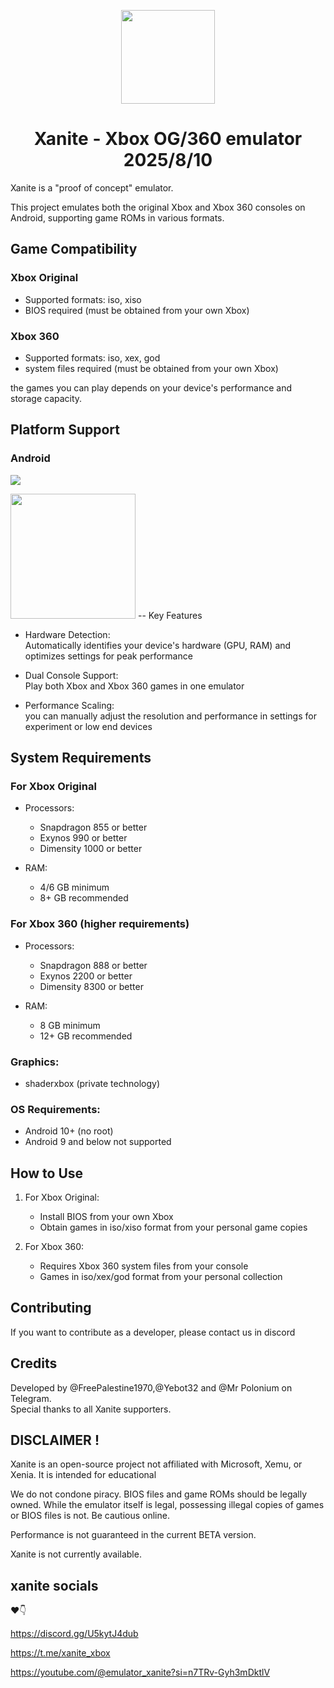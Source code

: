 <p align="center">
    <a href="https://github.com/dev-Ali2008/xanite-android/blob/a94647d4a56a7abc37f302a7fcec753c3ef8c1db/Xanite.png">
        <img height="150px" src="https://github.com/dev-Ali2008/xanite-android/blob/a94647d4a56a7abc37f302a7fcec753c3ef8c1db/Xanite.png" />
    </a>
</p>

<h1 align="center"> Xanite -
 Xbox OG/360 emulator 
2025/8/10  </h1>

Xanite is a "proof of concept" emulator. 

This project emulates both the original Xbox and Xbox 360 consoles on Android, supporting game ROMs in various formats.

## Game Compatibility

### Xbox Original
- Supported formats: iso, xiso
- BIOS required (must be obtained from your own Xbox)

### Xbox 360
- Supported formats: iso, xex, god
- system files required (must be obtained from your own Xbox)

the games you can play depends on your device's performance and storage capacity.

## Platform Support

### Android
<a><img src="https://img.shields.io/badge/Android A64 build-none-aaaaaa.svg"></a>

  <img height="200px" src="https://github.com/dev-Ali2008/xanite/blob/e718259484b8afd71a774a7cae3a15f5caacf5e5/test.png" />
    </a>
-- Key Features

- Hardware Detection:  
Automatically identifies your device's hardware (GPU, RAM) and optimizes settings for peak performance

- Dual Console Support:  
Play both Xbox and Xbox 360 games in one emulator

- Performance Scaling:  
you can manually adjust the resolution and performance in settings for experiment or low end devices

## System Requirements

### For Xbox Original
- Processors:
  - Snapdragon 855 or better
  - Exynos 990 or better
  - Dimensity 1000 or better

- RAM:
  - 4/6 GB minimum
  - 8+ GB recommended

### For Xbox 360 (higher requirements)
- Processors:

  - Snapdragon 888 or better
  - Exynos 2200 or better
  - Dimensity 8300 or better

- RAM:
  - 8 GB minimum
  - 12+ GB recommended

### Graphics:
- shaderxbox (private technology)

### OS Requirements:
- Android 10+ (no root)
- Android 9 and below not supported

## How to Use

1. For Xbox Original:
   - Install BIOS from your own Xbox
   - Obtain games in iso/xiso format from your personal game copies

2. For Xbox 360:
   - Requires Xbox 360 system files from your console
   - Games in iso/xex/god format from your personal collection

## Contributing

If you want to contribute as a developer, please contact us in discord

## Credits
Developed by @FreePalestine1970,@Yebot32 and @Mr Polonium on Telegram.  
Special thanks to all Xanite supporters.

## DISCLAIMER !
Xanite is an open-source project not affiliated with Microsoft, Xemu, or Xenia. It is intended for educational  

We do not condone piracy. BIOS files and game ROMs should be legally owned. While the emulator itself is legal, possessing illegal copies of games or BIOS files is not. Be cautious online.

Performance is not guaranteed in the current BETA version.

Xanite is not currently available.

 
## xanite socials
❤️👇

https://discord.gg/U5kytJ4dub

https://t.me/xanite_xbox

https://youtube.com/@emulator_xanite?si=n7TRv-Gyh3mDktlV

